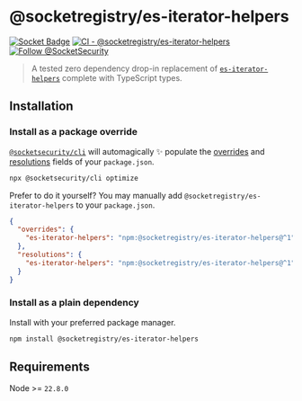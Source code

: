 # @socketregistry/es-iterator-helpers

[![Socket Badge](https://socket.dev/api/badge/npm/package/@socketregistry/es-iterator-helpers)](https://socket.dev/npm/package/@socketregistry/es-iterator-helpers)
[![CI - @socketregistry/es-iterator-helpers](https://github.com/SocketDev/socket-registry-js/actions/workflows/test.yml/badge.svg)](https://github.com/SocketDev/socket-registry-js/actions/workflows/test.yml)
[![Follow @SocketSecurity](https://img.shields.io/twitter/follow/SocketSecurity?style=social)](https://twitter.com/SocketSecurity)

> A tested zero dependency drop-in replacement of
> [`es-iterator-helpers`](https://socket.dev/npm/package/es-iterator-helpers)
> complete with TypeScript types.

## Installation

### Install as a package override

[`@socketsecurity/cli`](https://socket.dev/npm/package/@socketsecurity/cli) will
automagically :sparkles: populate the
[overrides](https://docs.npmjs.com/cli/v9/configuring-npm/package-json#overrides)
and [resolutions](https://yarnpkg.com/configuration/manifest#resolutions) fields
of your `package.json`.

```sh
npx @socketsecurity/cli optimize
```

Prefer to do it yourself? You may manually add
`@socketregistry/es-iterator-helpers` to your `package.json`.

```json
{
  "overrides": {
    "es-iterator-helpers": "npm:@socketregistry/es-iterator-helpers@^1"
  },
  "resolutions": {
    "es-iterator-helpers": "npm:@socketregistry/es-iterator-helpers@^1"
  }
}
```

### Install as a plain dependency

Install with your preferred package manager.

```sh
npm install @socketregistry/es-iterator-helpers
```

## Requirements

Node >= `22.8.0`
